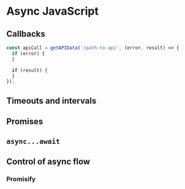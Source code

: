 # Async JavaScript

## Callbacks

```js
const apiCall = getAPIData('/path-to-api', (error, result) => {
  if (error) {
  }

  if (result) {
  }
});
```

## Timeouts and intervals

## Promises

## `async...await`

## Control of async flow

### Promisify
